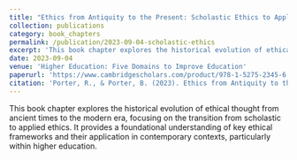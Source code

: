 ```yaml
---
title: "Ethics from Antiquity to the Present: Scholastic Ethics to Applied Ethics"
collection: publications
category: book_chapters
permalink: /publication/2023-09-04-scholastic-ethics
excerpt: 'This book chapter explores the historical evolution of ethical thought from ancient times to the modern era, focusing on the transition from scholastic to applied ethics.'
date: 2023-09-04
venue: 'Higher Education: Five Domains to Improve Education'
paperurl: 'https://www.cambridgescholars.com/product/978-1-5275-2345-6' # Assuming this is the book publisher's page
citation: 'Porter, R., & Porter, B. (2023). Ethics from Antiquity to the Present: Scholastic Ethics to Applied Ethics. In <i>Higher Education: Five Domains to Improve Education</i> (pp. 145-158). Cambridge Scholars Publishing.'
---
```

This book chapter explores the historical evolution of ethical thought from ancient times to the modern era, focusing on the transition from scholastic to applied ethics. It provides a foundational understanding of key ethical frameworks and their application in contemporary contexts, particularly within higher education.
